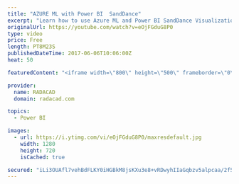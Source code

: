 ```yaml
---
title: "AZURE ML with Power BI  SandDance"
excerpt: "Learn how to use Azure ML and Power BI SandDance Visualization"
originalUrl: https://youtube.com/watch?v=eOjFGduG8P0
type: video
price: Free
length: PT8M23S
publishedDateTime: 2017-06-06T10:06:00Z
heat: 50

featuredContent: "<iframe width=\"800\" height=\"500\" frameborder=\"0\" src=\"https://www.youtube.com/embed/eOjFGduG8P0\" allow=\"accelerometer; autoplay; encrypted-media; gyroscope; picture-in-picture\" allowfullscreen></iframe>"

provider:
  name: RADACAD
  domain: radacad.com

topics:
  - Power BI

images:
  - url: https://i.ytimg.com/vi/eOjFGduG8P0/maxresdefault.jpg
    width: 1280
    height: 720
    isCached: true

secured: "iLi3OUAfl7vehBdFLKY0iHGBkM8jsKXu3e8+vRDwyhIIaGqbzv5alpcaa/2f5A4ZPt2rXhkTwaAx7o6jQbPH28nIdaIVigQfPnav+QY7xc+ZeD6rOrB7AKm4YItdC4h6WKhKxhtyJtAog5yUiSh1PgaZGSktcgftVRnSSUPNrAwl7PjEyMQsaluA/UaEWFQylWyP5O1zpLPejPMpq3m/PxDrJSkmStMT+1vCK2ELK0P8FQQDiTmgQxdXIeZUCm/805nmZUhSlkjZGIDO1URxUsc2NjydVXviWgdZLYNYWVFg9KejZ5xi8gbl5rNLwf61Vm5GZRP8RZq1X3GI082sW0iTBqmJeWhvLFMV++CcrSgtJRGzWxDRPqPixFGzMIZGUL9lgSXcyUf+kcpwUqqqolZ1ie22QUp4EAKSQHMJ5pA=;Nj07u2DZ6nkL59crbR/ITw=="
---
```



